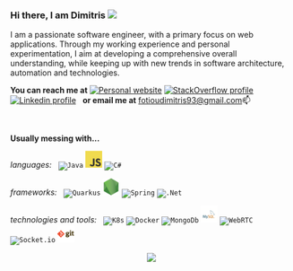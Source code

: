 ### Hi there, I am Dimitris <img src="https://media.giphy.com/media/hvRJCLFzcasrR4ia7z/giphy.gif" width="25px">

I am a passionate software engineer, with a primary focus on web applications. Τhrough my working experience and personal experimentation, I aim at developing a comprehensive overall understanding, while keeping up with new trends in software architecture, automation and technologies.

**You can reach me at** 
[<img alt="Personal website" title="Personal website" width="30px" src="https://www.dfotiou.gr/wp-content/uploads/2020/07/logo_transparent.png"/>](https://www.dfotiou.gr)
[<img alt="StackOverflow profile" title="StackOverflow profile" width="30px" src="https://upload.wikimedia.org/wikipedia/commons/thumb/e/ef/Stack_Overflow_icon.svg/768px-Stack_Overflow_icon.svg.png"/>](https://stackoverflow.com/users/11680294/fotiou-d)
&nbsp;
[<img alt="Linkedin profile" title="Linkedin profile" width="30px" src="https://raw.githubusercontent.com/peterthehan/peterthehan/master/assets/linkedin.svg"/>](https://www.linkedin.com/in/dimitris-fotiou-4141a8197/)
&nbsp;
**or email me at** 
<a href="mailto:webmaster@example.com">
  fotioudimitris93@gmail.com📫
</a>

<br>

**Usually messing with...**

*languages:*
&nbsp;
<code><img height="30" alt="Java" title="Java"  src="https://sdtimes.com/wp-content/uploads/2018/03/jW4dnFtA_400x400.jpg"></code>
<code><img height="30" alt="Javascript" title="Javascript"  src="https://raw.githubusercontent.com/github/explore/80688e429a7d4ef2fca1e82350fe8e3517d3494d/topics/javascript/javascript.png"></code>
<code><img height="30" alt="C#" title="C#"  src="https://www.abhith.net/img/topics/c--4.svg"></code>

*frameworks:*
&nbsp;
<code><img height="30" alt="Quarkus" title="Quarkus"  src="https://crossvale.com/wp-content/uploads/2021/11/quarkus.jpeg"></code>
<code><img height="30" alt="Nodejs" title="Nodejs"  src="https://raw.githubusercontent.com/github/explore/80688e429a7d4ef2fca1e82350fe8e3517d3494d/topics/nodejs/nodejs.png"></code>
<code><img height="30" alt="Spring" title="Spring"  src="https://fiverr-res.cloudinary.com/images/q_auto,f_auto/gigs/104961974/original/115a26d1dd15eb9dc31b93fc1032b8ce9c1d3e3c/develop-web-services-from-spring-framework.png"></code>
<code><img height="30" alt=".Net" title=".Net"  src="https://icon-library.com/images/vb-net-icon/vb-net-icon-1.jpg"></code>

*technologies and tools:*
&nbsp;
<code><img height="30" alt="K8s" title="K8s"  src="https://www.loginradius.com/blog/static/c0eaad61b9cb15dfe35f7a6d2d0f665a/03979/image3.png"></code>
<code><img height="30" alt="Docker" title="Docker"  src="https://www.docker.com/wp-content/uploads/2022/05/Docker_Temporary_Image_Google_Blue_1080x1080_v1.png"></code>
<code><img height="30" alt="MongoDb" title="MongoDb"  src="https://www.ictdemy.com/images/5728/mdb.png"></code>
<code><img height="30" alt="MySQL" title="MySQL"  src="https://raw.githubusercontent.com/github/explore/80688e429a7d4ef2fca1e82350fe8e3517d3494d/topics/mysql/mysql.png"></code>
<code><img height="30" alt="WebRTC" title="WebRTC"  src="https://sdtimes.com/wp-content/uploads/2017/11/webrtc.png"></code>
<code><img height="30" alt="Socket.io" title="Socket.io"  src="https://upload.wikimedia.org/wikipedia/commons/9/96/Socket-io.svg"></code>
<code><img height="30" alt="Git" title="Git"  src="https://raw.githubusercontent.com/github/explore/80688e429a7d4ef2fca1e82350fe8e3517d3494d/topics/git/git.png"></code>

<p align="center"> <img src="https://github-readme-stats.vercel.app/api?username=fotioudim&&show_icons=true&title_color=ffffff&icon_color=bb2acf&text_color=daf7dc&bg_color=151515">
